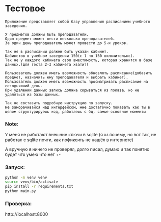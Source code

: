 # Тестовое

```
Приложение представляет собой базу управления расписанием учебного заведения. 

У предметов должны быть преподаватели.
Один предмет может вести несколько преподавателей.
За один день преподаватель может провести до 5-и уроков.

Так же в расписании должен быть указан кабинет.
Кабинетов в учебном заведении 150(с 1 по 150 включительно).
Так же у каждого кабинета своя вместимость, которая хранится в базе данных.(для теста 2-3 кабинета хватит)

Пользователь должен иметь возможность обновлять расписание(добавить предмет, назначить ему преподавателя и выбрать кабинет).
Пользователь должен иметь возможность просматривать расписание на сегодняшний день.
При удалении данных запись должна скрываться из показа, но не удаляться из базы данных.

Так же составить подробную инструкцию по запуску. 
Не заморачивайся над интерфейсом, мне достаточно показать как ты в целом структурируешь код, работаешь с бд, самые основные моменты
```

### Note:

У меня не работают внешние ключи в sqlite (я хз почему, но вот так, не работал с sqlite почти, как пофиксить не нашёл в интернете)

А вручную я ничего не проверял, долго писал, думаю и так понятно будет что умею что нет +-

### Запуск:

```bash
python -m venv venv
source venv/bin/activate
pip install -r requirements.txt
python main.py
```

### Проверка:

http://localhost:8000